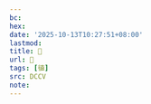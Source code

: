 ```yaml
---
bc:
hex:
date: '2025-10-13T10:27:51+08:00'
lastmod:
title: 􄌵
url: 􄌵
tags: [徝]
src: DCCV
note:
---
```

